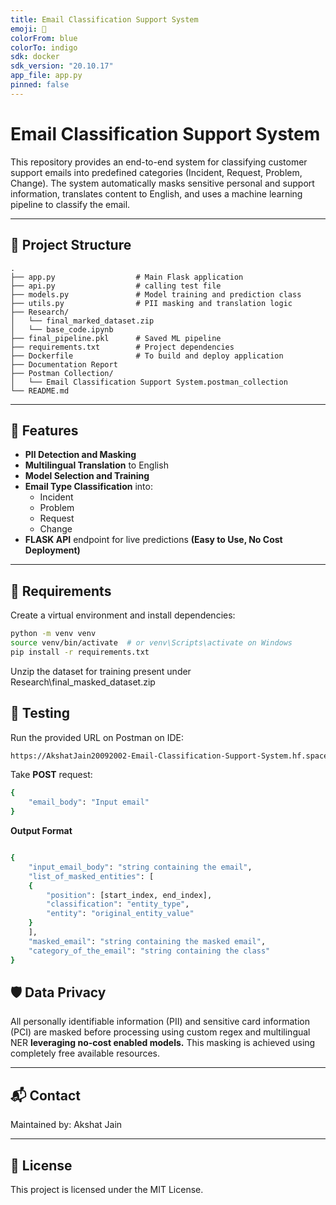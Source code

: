 ```yaml
---
title: Email Classification Support System
emoji: 📧
colorFrom: blue
colorTo: indigo
sdk: docker
sdk_version: "20.10.17"
app_file: app.py
pinned: false
---
```


# Email Classification Support System

This repository provides an end-to-end system for classifying customer support emails into predefined categories (Incident, Request, Problem, Change). The system automatically masks sensitive personal and support information, translates content to English, and uses a machine learning pipeline to classify the email.

---

## 📁 Project Structure

```
.
├── app.py                  # Main Flask application
├── api.py                  # calling test file
├── models.py               # Model training and prediction class
├── utils.py                # PII masking and translation logic
├── Research/
│   └── final_marked_dataset.zip  
│   └── base_code.ipynb
├── final_pipeline.pkl      # Saved ML pipeline
├── requirements.txt        # Project dependencies
├── Dockerfile              # To build and deploy application
├── Documentation Report
├── Postman Collection/
│   └── Email Classification Support System.postman_collection
└── README.md               
```

---

## 🚀 Features

- **PII Detection and Masking**
- **Multilingual Translation** to English
- **Model Selection and Training**
- **Email Type Classification** into:
  - Incident
  - Problem
  - Request
  - Change
- **FLASK API** endpoint for live predictions **(Easy to Use, No Cost Deployment)**

---

## 🧪 Requirements

Create a virtual environment and install dependencies:

```bash
python -m venv venv
source venv/bin/activate  # or venv\Scripts\activate on Windows
pip install -r requirements.txt
```

Unzip the dataset for training present under Research\final_masked_dataset.zip

## 🧪 Testing

Run the provided URL on Postman on IDE:

```bash
https://AkshatJain20092002-Email-Classification-Support-System.hf.space/classify
```

Take **POST** request:

```bash
{
    "email_body": "Input email"
}
```

**Output Format**

```bash

{
    "input_email_body": "string containing the email", 
    "list_of_masked_entities": [ 
    { 
        "position": [start_index, end_index], 
        "classification": "entity_type", 
        "entity": "original_entity_value" 
    } 
    ], 
    "masked_email": "string containing the masked email", 
    "category_of_the_email": "string containing the class" 
} 

```


## 🛡️ Data Privacy

All personally identifiable information (PII) and sensitive card information (PCI) are masked before processing using custom regex and multilingual NER **leveraging no-cost enabled models.** This masking is achieved using completely free available resources.

---

## 📬 Contact

Maintained by: Akshat Jain

---

## 📄 License

This project is licensed under the MIT License.

